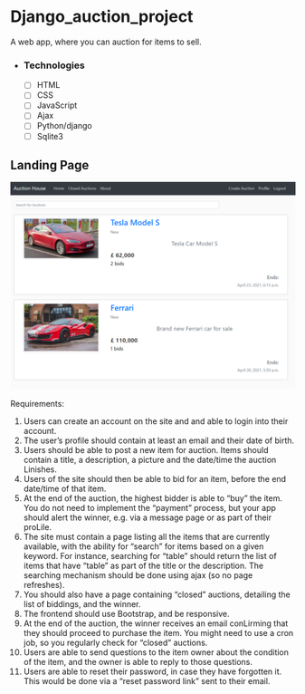 # Django_auction_project

A web app, where you can auction for items to sell.

-   ### Technologies
    -   [ ] HTML
    -   [ ] CSS
    -   [ ] JavaScript
    -   [ ] Ajax
    -   [ ] Python/django
    -   [ ] Sqlite3

## Landing Page

![Main](media/main_page.png)

Requirements:

1. Users can create an account on the site and and able to login into their account.
2. The user’s profile should contain at least an email and their date of birth.
3. Users should be able to post a new item for auction. Items should contain a title, a
   description, a picture and the date/time the auction Linishes.
4. Users of the site should then be able to bid for an item, before the end date/time of
   that item.
5. At the end of the auction, the highest bidder is able to “buy” the item. You do not need
   to implement the “payment” process, but your app should alert the winner, e.g. via a
   message page or as part of their proLile.
6. The site must contain a page listing all the items that are currently available, with the
   ability for “search” for items based on a given keyword. For instance, searching for
   “table” should return the list of items that have “table” as part of the title or the
   description. The searching mechanism should be done using ajax (so no page
   refreshes).
7. You should also have a page containing “closed” auctions, detailing the list of biddings,
   and the winner.
8. The frontend should use Bootstrap, and be responsive.
9. At the end of the auction, the winner receives an email conLirming that they should
   proceed to purchase the item. You might need to use a cron job, so you regularly
   check for “closed” auctions.
10. Users are able to send questions to the item owner about the condition of the item,
    and the owner is able to reply to those questions.
11. Users are able to reset their password, in case they have forgotten it. This would be
    done via a “reset password link” sent to their email.
